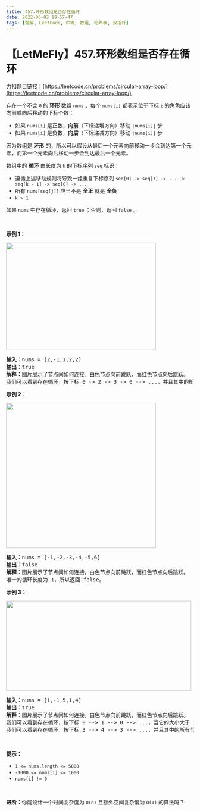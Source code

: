 ```yaml
---
title: 457.环形数组是否存在循环
date: 2022-06-02 19-57-47
tags: [题解, LeetCode, 中等, 数组, 哈希表, 双指针]
---
```


# 【LetMeFly】457.环形数组是否存在循环

力扣题目链接：[https://leetcode.cn/problems/circular-array-loop/](https://leetcode.cn/problems/circular-array-loop/)

<p>存在一个不含 <code>0</code> 的<strong> 环形 </strong>数组&nbsp;<code>nums</code> ，每个 <code>nums[i]</code> 都表示位于下标 <code>i</code> 的角色应该向前或向后移动的下标个数：</p>

<ul>
	<li>如果 <code>nums[i]</code> 是正数，<strong>向前</strong>（下标递增方向）移动 <code>|nums[i]|</code> 步</li>
	<li>如果&nbsp;<code>nums[i]</code> 是负数，<strong>向后</strong>（下标递减方向）移动 <code>|nums[i]|</code> 步</li>
</ul>

<p>因为数组是 <strong>环形</strong> 的，所以可以假设从最后一个元素向前移动一步会到达第一个元素，而第一个元素向后移动一步会到达最后一个元素。</p>

<p>数组中的 <strong>循环</strong> 由长度为 <code>k</code> 的下标序列 <code>seq</code> 标识：</p>

<ul>
	<li>遵循上述移动规则将导致一组重复下标序列 <code>seq[0] -&gt; seq[1] -&gt; ... -&gt; seq[k - 1] -&gt; seq[0] -&gt; ...</code></li>
	<li>所有 <code>nums[seq[j]]</code> 应当不是 <strong>全正</strong> 就是 <strong>全负</strong></li>
	<li><code>k &gt; 1</code></li>
</ul>

<p>如果 <code>nums</code> 中存在循环，返回 <code>true</code> ；否则，返回<em> </em><code>false</code><em> </em>。</p>

<p>&nbsp;</p>

<p><strong class="example">示例 1：</strong></p>
<img alt="" src="https://pic.leetcode.cn/1723688159-qYjpWT-image.png" style="width: 402px; height: 289px;" />
<pre>
<strong>输入：</strong>nums = [2,-1,1,2,2]
<strong>输出：</strong>true
<strong>解释：</strong>图片展示了节点间如何连接。白色节点向前跳跃，而红色节点向后跳跃。
我们可以看到存在循环，按下标 0 -&gt; 2 -&gt; 3 -&gt; 0 --&gt; ...，并且其中的所有节点都是白色（以相同方向跳跃）。
</pre>

<p><strong class="example">示例 2：</strong></p>
<img alt="" src="https://pic.leetcode.cn/1723688183-lRSkjp-image.png" style="width: 402px; height: 390px;" />
<pre>
<strong>输入：</strong>nums = [-1,-2,-3,-4,-5,6]
<strong>输出：</strong>false
<strong>解释：</strong>图片展示了节点间如何连接。白色节点向前跳跃，而红色节点向后跳跃。
唯一的循环长度为 1，所以返回 false。
</pre>

<p><strong class="example">示例 3：</strong></p>
<img alt="" src="https://pic.leetcode.cn/1723688199-nhaMuF-image.png" style="width: 497px; height: 242px;" />
<pre>
<strong>输入：</strong>nums = [1,-1,5,1,4]
<strong>输出：</strong>true
<strong>解释：</strong>图片展示了节点间如何连接。白色节点向前跳跃，而红色节点向后跳跃。
我们可以看到存在循环，按下标 0 --&gt; 1 --&gt; 0 --&gt; ...，当它的大小大于 1 时，它有一个向前跳的节点和一个向后跳的节点，所以 <strong>它不是一个循环</strong>。
我们可以看到存在循环，按下标 3 --&gt; 4 --&gt; 3 --&gt; ...，并且其中的所有节点都是白色（以相同方向跳跃）。
</pre>

<p>&nbsp;</p>

<p><strong>提示：</strong></p>

<ul>
	<li><code>1 &lt;= nums.length &lt;= 5000</code></li>
	<li><code>-1000 &lt;= nums[i] &lt;= 1000</code></li>
	<li><code>nums[i] != 0</code></li>
</ul>

<p>&nbsp;</p>

<p><strong>进阶：</strong>你能设计一个时间复杂度为 <code>O(n)</code> 且额外空间复杂度为 <code>O(1)</code> 的算法吗？</p>


    